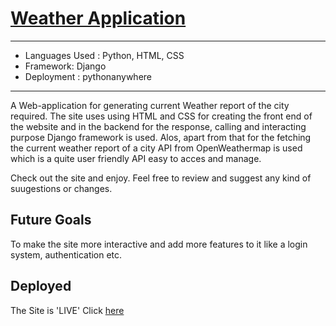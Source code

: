 # [Weather Application](http://bg007.pythonanywhere.com/)

_______________________________________________________________________________________________________________________________
- Languages Used : Python, HTML, CSS
- Framework: Django
- Deployment : pythonanywhere
_______________________________________________________________________________________________________________________________

A Web-application for generating current Weather report of the city required. The site uses using HTML and CSS for creating the front end of the website and in the backend for the response,  calling and interacting purpose Django framework is used. Alos, apart from that for the fetching the current weather report of a city  API from OpenWeathermap is used which is a quite user friendly API easy to acces and manage.

Check out the site and enjoy. Feel free to review and suggest any kind of suugestions or changes.


## Future Goals 
To make the site more interactive and add more features to it like a login system, authentication etc.

 
## Deployed 
The Site is 'LIVE' Click [here](http://bg007.pythonanywhere.com/)
